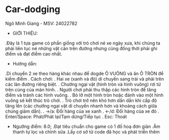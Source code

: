 # Car-dodging 
Ngô Minh Giang - MSV: 24022782

* GIỚI THIỆU:

.Đây là 1 tựa game có phần giống với trò chơi né xe ngày xưa, khi chúng ta phải liên tục né những vật cản trên đường nhưng cũng đồng thời phải ghi điểm và đạt điểm cao nhất.

* Hướng dẫn:

.Di chuyển 2 xe theo hàng khác nhau để dogde Ô VUÔNG và ăn Ô TRÒN để kiếm điểm
. Cách chơi:
. Hai xe (xanh và đỏ) di chuyển sang trái và phải trên các làn đường riêng biệt.
. Chướng ngại vật (hình tròn và hình vuông) rơi từ trên cùng của màn hình.
. Người chơi phải thu thập các hình tròn để tăng điểm và tránh các hình vuông.
. Bỏ lỡ một hình tròn hoặc đánh vào một hình vuông sẽ kết thúc trò chơi.
. Trò chơi trở nên khó hơn dần dần khi cấp độ tăng lên (các chướng ngại vật di chuyển nhanh hơn và khoảng cách giữa chúng giảm dần).
. ->/a: Đổi hàng của xe xanh
. <-/d: Đổi hàng của xe đỏ
. Enter/Space: Phát/Phát lại/Tạm dừng/Tiếp tục
. Esc: Thoát

* Ngưỡng điểm: 8.0;
.Đạt tiêu chuẩn cho game có 1 đồ hoạ đơn giản
.Âm thanh tự lọc và chỉnh sửa
.Lấy cơ sở từ code đã học và phát triển thêm
